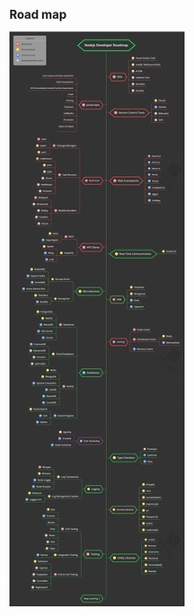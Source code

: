 ## Road map
<img src="https://github.com/dvcdung/nodejs_learning_materials/blob/master/nodejs-developer-roadmap.png" alt="roadmap">
